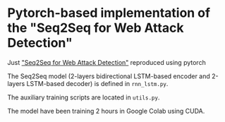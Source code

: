 # Pytorch-based implementation of the "Seq2Seq for Web Attack Detection"

Just ["Seq2Seq for Web Attack Detection"](https://github.com/amurzina/seq2seq-web-attack-detection) reproduced using pytorch 

The Seq2Seq model (2-layers bidirectional LSTM-based encoder and 2-layers LSTM-based decoder) is defined in `rnn_lstm.py`.

The auxiliary training scripts are located in `utils.py`.

The model have been training 2 hours in Google Colab using CUDA.
